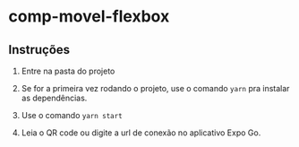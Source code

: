 # comp-movel-flexbox

## Instruções

1. Entre na pasta do projeto

2. Se for a primeira vez rodando o projeto, use o comando `yarn` pra instalar as dependências.

3. Use o comando `yarn start`

4. Leia o QR code ou digite a url de conexão no aplicativo Expo Go.
